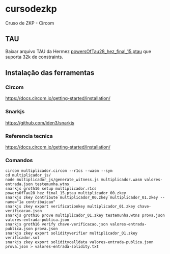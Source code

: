 # cursodezkp
Cruso de ZKP - Circom

## TAU

Baixar arquivo TAU da Hermez [powersOfTau28_hez_final_15.ptau](https://hermez.s3-eu-west-1.amazonaws.com/powersOfTau28_hez_final_15.ptau) que suporta 32k de constraints.

## Instalação das ferramentas

### Circom

https://docs.circom.io/getting-started/installation/

### Snarkjs

https://github.com/iden3/snarkjs

### Referencia tecnica

https://docs.circom.io/getting-started/installation/

### Comandos

```shell
circom multiplicador.circom --r1cs --wasm --sym
cd multiplicador_js/
node multiplicador_js/generate_witness.js multiplicador.wasm valores-entrada.json testemunha.wtns
snarkjs groth16 setup multiplicador.r1cs powersOfTau28_hez_final_15.ptau multiplicador_00.zkey
snarkjs zkey contribute multiplicador_00.zkey multiplicador_01.zkey --name="1a contribuicao"
snarkjs zkey export verificationkey multiplicador_01.zkey chave-verificacao.json
snarkjs groth16 prove multiplicador_01.zkey testemunha.wtns prova.json valores-entrada-publica.json
snarkjs groth16 verify chave-verificacao.json valores-entrada-publica.json prova.json 
snarkjs zkey export solidityverifier multiplicador_01.zkey verificador.sol
snarkjs zkey export soliditycalldata valores-entrada-publica.json prova.json > valores-entrada-solidity.txt
```